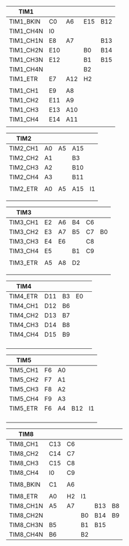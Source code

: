 | TIM1      |      |      |      |      |
| --------- | ---- | ---- | ---- | ---- |
| TIM1_BKIN | C0   | A6   | E15  | B12  |
| TIM1_CH4N | I0   |      |      |      |
| TIM1_CH1N | E8   | A7   |      | B13  |
| TIM1_CH2N | E10  |      | B0   | B14  |
| TIM1_CH3N | E12  |      | B1   | B15  |
| TIM1_CH4N |      |      | B2   |      |
| TIM1_ETR  | E7   | A12  | H2   |      |
|           |      |      |      |      |
| TIM1_CH1  | E9   | A8   |      |      |
| TIM1_CH2  | E11  | A9   |      |      |
| TIM1_CH3  | E13  | A10  |      |      |
| TIM1_CH4  | E14  | A11  |      |      |
|           |      |      |      |      |

| TIM2     |      |      |      |      |
| -------- | ---- | ---- | ---- | ---- |
| TIM2_CH1 | A0   | A5   | A15  |      |
| TIM2_CH2 | A1   |      | B3   |      |
| TIM2_CH3 | A2   |      | B10  |      |
| TIM2_CH4 | A3   |      | B11  |      |
|          |      |      |      |      |
| TIM2_ETR | A0   | A5   | A15  | I1   |
|          |      |      |      |      |
|          |      |      |      |      |
|          |      |      |      |      |



| TIM3     |      |      |      |      |      |
| -------- | ---- | ---- | ---- | ---- | ---- |
| TIM3_CH1 | E2   | A6   | B4   | C6   |      |
| TIM3_CH2 | E3   | A7   | B5   | C7   | B0   |
| TIM3_CH3 | E4   | E6   |      | C8   |      |
| TIM3_CH4 | E5   |      | B1   | C9   |      |
|          |      |      |      |      |      |
| TIM3_ETR | A5   | A8   | D2   |      |      |
|          |      |      |      |      |      |
|          |      |      |      |      |      |
|          |      |      |      |      |      |

| TIM4     |      |      |      |      |
| -------- | ---- | ---- | ---- | ---- |
| TIM4_ETR | D11  | B3   | E0   |      |
| TIM4_CH1 | D12  | B6   |      |      |
| TIM4_CH2 | D13  | B7   |      |      |
| TIM4_CH3 | D14  | B8   |      |      |
| TIM4_CH4 | D15  | B9   |      |      |
|          |      |      |      |      |
|          |      |      |      |      |
|          |      |      |      |      |
|          |      |      |      |      |

| TIM5     |      |      |      |      |
| -------- | ---- | ---- | ---- | ---- |
| TIM5_CH1 | F6   | A0   |      |      |
| TIM5_CH2 | F7   | A1   |      |      |
| TIM5_CH3 | F8   | A2   |      |      |
| TIM5_CH4 | F9   | A3   |      |      |
| TIM5_ETR | F6   | A4   | B12  | I1   |
|          |      |      |      |      |
|          |      |      |      |      |
|          |      |      |      |      |
|          |      |      |      |      |

| TIM8      |      |      |      |      |      |
| --------- | ---- | ---- | ---- | ---- | ---- |
| TIM8_CH1  | C13  | C6   |      |      |      |
| TIM8_CH2  | C14  | C7   |      |      |      |
| TIM8_CH3  | C15  | C8   |      |      |      |
| TIM8_CH4  | I0   | C9   |      |      |      |
|           |      |      |      |      |      |
| TIM8_BKIN | C1   | A6   |      |      |      |
|           |      |      |      |      |      |
| TIM8_ETR  | A0   | H2   | I1   |      |      |
| TIM8_CH1N | A5   | A7   |      | B13  | B8   |
| TIM8_CH2N |      |      | B0   | B14  | B9   |
| TIM8_CH3N | B5   |      | B1   | B15  |      |
| TIM8_CH4N | B6   |      | B2   |      |      |

